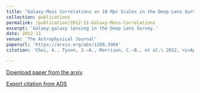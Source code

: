 ```yaml
---
title: "Galaxy-Mass Correlations on 10 Mpc Scales in the Deep Lens Survey."
collection: publications
permalink: /publication/2012-11-Galaxy-Mass-Correlations
excerpt: 'Galaxy-galaxy lensing in the Deep Lens Survey.'
date: 2012-11
venue: 'The Astrophysical Journal'
paperurl: 'https://arxiv.org/abs/1208.3904'
citation: 'Choi, A., Tyson, J.~A., Morrison, C.~B., et al.\ 2012, <i>ApJ</i>, 759, 101'

---
```



[Download paper from the arxiv](https://arxiv.org/pdf/1208.3904)

[Export citation from ADS](https://ui.adsabs.harvard.edu/abs/2012ApJ...759..101C/exportcitation)